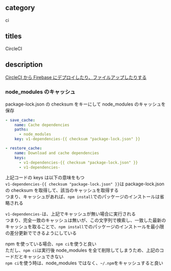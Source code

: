 ## category

ci

## titles

CircleCI

## description

<a href="https://qiita.com/kurosame/items/767e1bac76e78267cf5d" target="_blank">CircleCI から Firebase にデプロイしたり、ファイルアップしたりする</a>

### node_modules のキャッシュ

package-lock.json の checksum をキーにして node_modules のキャッシュを保存

```yml
- save_cache:
    name: Cache dependencies
    paths:
      - node_modules
    key: v1-dependencies-{{ checksum "package-lock.json" }}
```

```yml
- restore_cache:
    name: Download and cache dependencies
    keys:
      - v1-dependencies-{{ checksum "package-lock.json" }}
      - v1-dependencies-
```

上記コードの keys は以下の意味をもつ  
`v1-dependencies-{{ checksum "package-lock.json" }}`は package-lock.json の checksum を取得して、該当のキャッシュを取得する  
つまり、キャッシュがあれば、`npm install`でのパッケージのインストールは省略される

`v1-dependencies-`は、上記でキャッシュが無い場合に実行される  
つまり、完全一致のキャッシュは無いが、この文字列で検索し、一致した最新のキャッシュを取ることで、`npm install`でのパッケージのインストールを最小限の差分更新でできるようにしている

npm を使っている場合、`npm ci`を使うと良い  
ただし、`npm ci`は実行後 node_modules を全て削除してしまうため、上記のコードだとキャッシュできない  
`npm ci`を使う時は、node_modules ではなく、`~/.npm`をキャッシュすると良い
